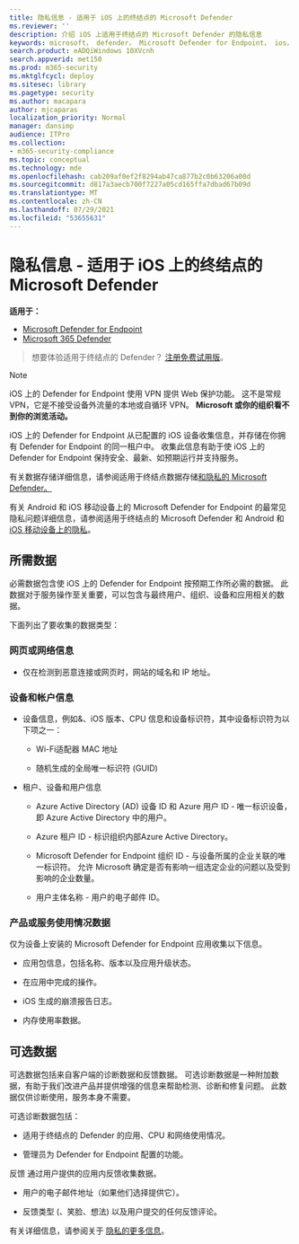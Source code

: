 ```yaml
---
title: 隐私信息 - 适用于 iOS 上的终结点的 Microsoft Defender
ms.reviewer: ''
description: 介绍 iOS 上适用于终结点的 Microsoft Defender 的隐私信息
keywords: microsoft， defender， Microsoft Defender for Endpoint， ios， 策略， 概述
search.product: eADQiWindows 10XVcnh
search.appverid: met150
ms.prod: m365-security
ms.mktglfcycl: deploy
ms.sitesec: library
ms.pagetype: security
ms.author: macapara
author: mjcaparas
localization_priority: Normal
manager: dansimp
audience: ITPro
ms.collection:
- m365-security-compliance
ms.topic: conceptual
ms.technology: mde
ms.openlocfilehash: cab209af0ef2f8294ab47ca877b2c0b63206a00d
ms.sourcegitcommit: d817a3aecb700f7227a05cd165ffa7dbad67b09d
ms.translationtype: MT
ms.contentlocale: zh-CN
ms.lasthandoff: 07/29/2021
ms.locfileid: "53655631"
---
```

# <a name="privacy-information---microsoft-defender-for-endpoint-on-ios"></a>隐私信息 - 适用于 iOS 上的终结点的 Microsoft Defender

**适用于：**
- [Microsoft Defender for Endpoint](https://go.microsoft.com/fwlink/p/?linkid=2154037)
- [Microsoft 365 Defender](https://go.microsoft.com/fwlink/?linkid=2118804)

> 想要体验适用于终结点的 Defender？ [注册免费试用版](https://signup.microsoft.com/create-account/signup?products=7f379fee-c4f9-4278-b0a1-e4c8c2fcdf7e&ru=https://aka.ms/MDEp2OpenTrial?ocid=docs-wdatp-investigateip-abovefoldlink)。

> [!NOTE]
> iOS 上的 Defender for Endpoint 使用 VPN 提供 Web 保护功能。 这不是常规 VPN，它是不接受设备外流量的本地或自循环 VPN。 **Microsoft 或你的组织看不到你的浏览活动。**

iOS 上的 Defender for Endpoint 从已配置的 iOS 设备收集信息，并存储在你拥有 Defender for Endpoint 的同一租户中。 收集此信息有助于使 iOS 上的 Defender for Endpoint 保持安全、最新、如预期运行并支持服务。

有关数据存储详细信息，请参阅适用于终结点数据存储[和隐私的 Microsoft Defender。](data-storage-privacy.md)


有关 Android 和 iOS 移动设备上的 Microsoft Defender for Endpoint 的最常见隐私问题详细信息，请参阅适用于终结点的 Microsoft Defender 和 Android 和 [iOS 移动设备上的隐私](https://support.microsoft.com/topic/microsoft-defender-for-endpoint-and-your-privacy-on-android-and-ios-mobile-devices-4109bc54-8ec5-4433-9c33-d359b75ac22a)。

## <a name="required-data"></a>所需数据 

必需数据包含使 iOS 上的 Defender for Endpoint 按预期工作所必需的数据。 此数据对于服务操作至关重要，可以包含与最终用户、组织、设备和应用相关的数据。 

下面列出了要收集的数据类型： 

### <a name="web-page-or-network-information"></a>网页或网络信息 

- 仅在检测到恶意连接或网页时，网站的域名和 IP 地址。 

### <a name="device-and-account-information"></a>设备和帐户信息 

- 设备信息，例如&、iOS 版本、CPU 信息和设备标识符，其中设备标识符为以下项之一： 

    - Wi-Fi适配器 MAC 地址 

    - 随机生成的全局唯一标识符 (GUID)  

- 租户、设备和用户信息 

    - Azure Active Directory (AD) 设备 ID 和 Azure 用户 ID - 唯一标识设备，即 Azure Active Directory 中的用户。 

    - Azure 租户 ID - 标识组织内部Azure Active Directory。 

    - Microsoft Defender for Endpoint 组织 ID - 与设备所属的企业关联的唯一标识符。 允许 Microsoft 确定是否有影响一组选定企业的问题以及受到影响的企业数量。 

    - 用户主体名称 - 用户的电子邮件 ID。 

### <a name="product-and-service-usage-data"></a>产品或服务使用情况数据 

仅为设备上安装的 Microsoft Defender for Endpoint 应用收集以下信息。 

- 应用包信息，包括名称、版本以及应用升级状态。 

- 在应用中完成的操作。 

- iOS 生成的崩溃报告日志。 

- 内存使用率数据。 

## <a name="optional-data"></a>可选数据 

可选数据包括来自客户端的诊断数据和反馈数据。 可选诊断数据是一种附加数据，有助于我们改进产品并提供增强的信息来帮助检测、诊断和修复问题。 此数据仅供诊断使用，服务本身不需要。 

可选诊断数据包括： 

- 适用于终结点的 Defender 的应用、CPU 和网络使用情况。 

- 管理员为 Defender for Endpoint 配置的功能。 

反馈 通过用户提供的应用内反馈收集数据。 

- 用户的电子邮件地址（如果他们选择提供它）。

- 反馈类型 (、笑脸、想法) 以及用户提交的任何反馈评论。 

有关详细信息，请参阅关于 [隐私的更多信息](https://aka.ms/mdatpiosprivacystatement)。


